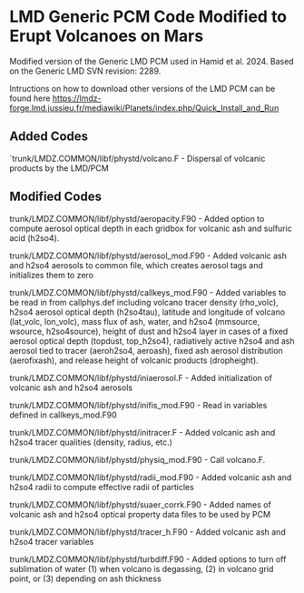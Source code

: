 # LMD Generic PCM Code Modified to Erupt Volcanoes on Mars

Modified version of the Generic LMD PCM used in Hamid et al. 2024. Based on the Generic LMD SVN revision: 2289.

Intructions on how to download other versions of the LMD PCM can be found here https://lmdz-forge.lmd.jussieu.fr/mediawiki/Planets/index.php/Quick_Install_and_Run

## Added Codes
`trunk/LMDZ.COMMON/libf/phystd/volcano.F - Dispersal of volcanic products by the LMD/PCM

## Modified Codes
trunk/LMDZ.COMMON/libf/phystd/aeropacity.F90 -  Added option to compute aerosol optical depth in each gridbox for volcanic ash and sulfuric acid (h2so4).

trunk/LMDZ.COMMON/libf/phystd/aerosol_mod.F90 - Added volcanic ash and h2so4 aerosols to common file, which creates aerosol tags and initializes them to zero

trunk/LMDZ.COMMON/libf/phystd/callkeys_mod.F90 - Added variables to be read in from callphys.def including volcano tracer density (rho_volc), h2so4 aerosol optical depth (h2so4tau), latitude and longitude of volcano (lat_volc, lon_volc), mass flux of ash, water, and h2so4 (mmsource, wsource, h2so4source), height of dust and h2so4 layer in cases of a fixed aerosol optical depth (topdust, top_h2so4), radiatively active h2so4 and ash aerosol tied to tracer (aeroh2so4, aeroash), fixed ash aerosol distribution (aerofixash), and release height of volcanic products (dropheight).

trunk/LMDZ.COMMON/libf/phystd/iniaerosol.F - Added initialization of volcanic ash and h2so4 aerosols 

trunk/LMDZ.COMMON/libf/phystd/inifis_mod.F90 - Read in variables defined in callkeys_mod.F90

trunk/LMDZ.COMMON/libf/phystd/initracer.F - Added volcanic ash and h2so4 tracer qualities (density, radius, etc.)

trunk/LMDZ.COMMON/libf/phystd/physiq_mod.F90 - Call volcano.F. 

trunk/LMDZ.COMMON/libf/phystd/radii_mod.F90 - Added volcanic ash and h2so4 radii to compute effective radii of particles

trunk/LMDZ.COMMON/libf/phystd/suaer_corrk.F90 - Added names of volcanic ash and h2so4 optical property data files to be used by PCM 

trunk/LMDZ.COMMON/libf/phystd/tracer_h.F90 - Added volcanic ash and h2so4 tracer variables

trunk/LMDZ.COMMON/libf/phystd/turbdiff.F90 - Added options to turn off sublimation of water (1) when volcano is degassing, (2) in volcano grid point, or (3) depending on ash thickness
